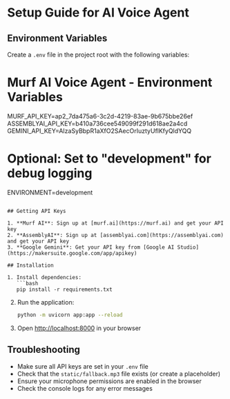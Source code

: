 # Setup Guide for AI Voice Agent

## Environment Variables

Create a `.env` file in the project root with the following variables:

# Murf AI Voice Agent - Environment Variables
MURF_API_KEY=ap2_7da475a6-3c2d-4219-83ae-9b675bbe26ef
ASSEMBLYAI_API_KEY=b410a736cee549099f291d618ae2a4cd
GEMINI_API_KEY=AIzaSyBbpR1aXfO2SAecOrIuztyUflKfyQldYQQ


# Optional: Set to "development" for debug logging
ENVIRONMENT=development
```

## Getting API Keys

1. **Murf AI**: Sign up at [murf.ai](https://murf.ai) and get your API key
2. **AssemblyAI**: Sign up at [assemblyai.com](https://assemblyai.com) and get your API key
3. **Google Gemini**: Get your API key from [Google AI Studio](https://makersuite.google.com/app/apikey)

## Installation

1. Install dependencies:
   ```bash
   pip install -r requirements.txt
   ```

2. Run the application:
   ```bash
   python -m uvicorn app:app --reload
   ```

3. Open [http://localhost:8000](http://localhost:8000) in your browser

## Troubleshooting

- Make sure all API keys are set in your `.env` file
- Check that the `static/fallback.mp3` file exists (or create a placeholder)
- Ensure your microphone permissions are enabled in the browser
- Check the console logs for any error messages
